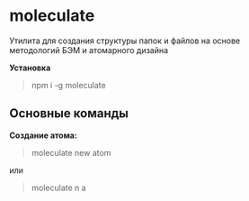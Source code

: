 # moleculate
Утилита для создания структуры папок и файлов на основе методологий БЭМ и атомарного дизайна

**Установка**

> npm i -g moleculate

## Основные команды

**Создание атома:**

> moleculate new atom

или

> moleculate n a
